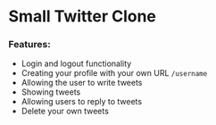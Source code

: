 # Small Twitter Clone


### Features:

- Login and logout functionality
- Creating your profile with your own URL `/username`
- Allowing the user to write tweets
- Showing tweets
- Allowing users to reply to tweets
- Delete your own tweets
